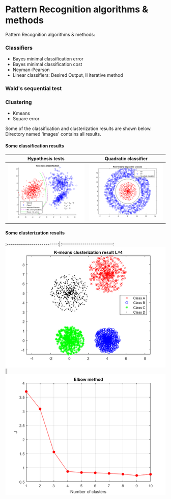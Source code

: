 # Pattern Recognition algorithms & methods

Pattern Recognition algorithms & methods:

### Classifiers
- Bayes minimal classification error
- Bayes minimal classification cost 
- Neyman-Pearson
- Linear classifiers: Desired Output, II iterative method

### Wald's sequential test

### Clustering
- Kmeans
- Square error

Some of the classification and clusterization results are shown below.
Directory named 'images' contains all results.

#### Some classification results
Hypothesis tests            |  Quadratic classifier
:-------------------------:|:-------------------------:
![Hypothesis tests](images/classifiers/hypothesis_tests.png "Hypothesis tests")  |  ![Quadratic classifier](images/classifiers/quadratic_classifier.png "Quadratic classifiers")

#### Some clusterization results
:-------------------------:|:-------------------------:
![K-means Results](images/clusterization/kmeans_4_clusters.png "K-means result")  |  ![Elbow method](images/clusterization/kmeans_elbow_method.png "Elbow method applied to K-means")
